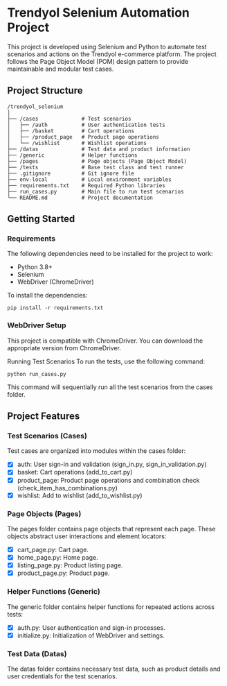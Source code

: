 # Trendyol Selenium Automation Project
This project is developed using Selenium and Python to automate test scenarios and actions on the Trendyol e-commerce platform. The project follows the Page Object Model (POM) design pattern to provide maintainable and modular test cases.
## Project Structure
```commandline
/trendyol_selenium
│
├── /cases              # Test scenarios
│   ├── /auth           # User authentication tests
│   ├── /basket         # Cart operations
│   ├── /product_page   # Product page operations
│   └── /wishlist       # Wishlist operations
├── /datas              # Test data and product information
├── /generic            # Helper functions
├── /pages              # Page objects (Page Object Model)
├── /tests              # Base test class and test runner
├── .gitignore          # Git ignore file
├── env-local           # Local environment variables
├── requirements.txt    # Required Python libraries
├── run_cases.py        # Main file to run test scenarios
└── README.md           # Project documentation

```
## Getting Started
### Requirements
The following dependencies need to be installed for the project to work:
- Python 3.8+
- Selenium
- WebDriver (ChromeDriver)

To install the dependencies:
```commandline
pip install -r requirements.txt
```
### WebDriver Setup
This project is compatible with ChromeDriver. You can download the appropriate version from ChromeDriver.

Running Test Scenarios
To run the tests, use the following command:
```commandline
python run_cases.py
```
This command will sequentially run all the test scenarios from the cases folder.

## Project Features
### Test Scenarios (Cases)
Test cases are organized into modules within the cases folder:

- [x] auth: User sign-in and validation (sign_in.py, sign_in_validation.py)
- [x] basket: Cart operations (add_to_cart.py)
- [x] product_page: Product page operations and combination check (check_item_has_combinations.py)
- [x] wishlist: Add to wishlist (add_to_wishlist.py)
### Page Objects (Pages)
The pages folder contains page objects that represent each page. These objects abstract user interactions and element locators:

- [x] cart_page.py: Cart page.
- [x] home_page.py: Home page.
- [x] listing_page.py: Product listing page.
- [x] product_page.py: Product page.
### Helper Functions (Generic)
The generic folder contains helper functions for repeated actions across tests:

- [x] auth.py: User authentication and sign-in processes.
- [x] initialize.py: Initialization of WebDriver and settings.
### Test Data (Datas)
The datas folder contains necessary test data, such as product details and user credentials for the test scenarios.




